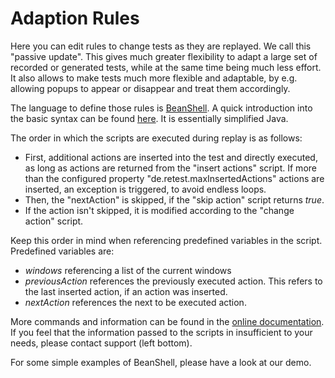 # Adaption Rules

Here you can edit rules to change tests as they are replayed.
	We call this "passive update".
  This gives much greater flexibility to adapt a large set of recorded or generated tests, while at the same time being much less effort.
  It also allows to make tests much more flexible and adaptable, by e.g. allowing popups to appear or disappear and treat them accordingly.
</p>
<p>
	The language to define those rules is <a href="https://github.com/beanshell/beanshell/wiki/Introduction">BeanShell</a>. 
	A quick introduction into the basic syntax can be found <a href="https://github.com/beanshell/beanshell/wiki/Basic-syntax">here</a>.
	It is essentially simplified Java.
</p>
<p>
  The order in which the scripts are executed during replay is as follows:
</p>
<ul>
	<li>
	  First, additional actions are inserted into the test and directly executed, as long as actions are returned from the "insert actions" script.
    If more than the configured property "de.retest.maxInsertedActions" actions are inserted, an exception is triggered, to avoid endless loops.
  </li>
  <li>
    Then, the "nextAction" is skipped, if the "skip action" script returns <em>true</em>.
  </li>
  <li> 
    If the action isn't skipped, it is modified according to the "change action" script.
  </li>
</ul>
<p>
  Keep this order in mind when referencing predefined variables in the script.
  Predefined variables are:
</p>
<ul>
	<li><em>windows</em> referencing a list of the current windows</li>
	<li><em>previousAction</em> references the previously executed action. This refers to the last inserted action, if an action was inserted.</li>
	<li><em>nextAction</em> references the next to be executed action.</li>
</ul>
<p>
	More commands and information can be found in the <a href="https://www.retest.de/docs/en/replay/adaptions-regeln.html">online documentation</a>.
	If you feel that the information passed to the scripts in insufficient to your needs, please contact support (left bottom).
</p>

<p>
  For some simple examples of BeanShell, please have a look at our demo. 
</p>
